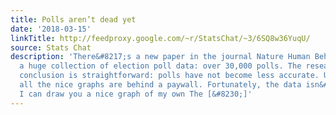 ```yaml
---
title: Polls aren’t dead yet
date: '2018-03-15'
linkTitle: http://feedproxy.google.com/~r/StatsChat/~3/6SQ8w36YuqU/
source: Stats Chat
description: 'There&#8217;s a new paper in the journal Nature Human Behaviour analysing
  a huge collection of election poll data: over 30,000 polls. The researchers&#8217;
  conclusion is straightforward: polls have not become less accurate. Unfortunately,
  all the nice graphs are behind a paywall. Fortunately, the data isn&#8217;t, and
  I can draw you a nice graph of my own The [&#8230;]'
---
```

